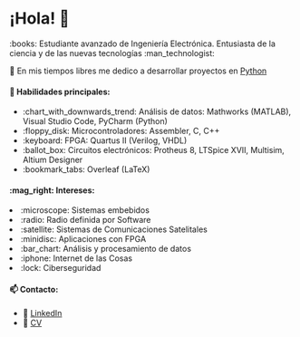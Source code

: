 <h1> ¡Hola! 👋 </h1>

<p> :books: Estudiante avanzado de Ingeniería Electrónica. Entusiasta de la ciencia y de las nuevas tecnologías :man_technologist:</p>
<p> 🐍 En mis tiempos libres me dedico a desarrollar proyectos en <a href='https://github.com/leonardovazquez/Python'> Python </a></p>

<h4>🧠 Habilidades principales:</h4>
<ul>
  <li>:chart_with_downwards_trend: Análisis de datos: Mathworks (MATLAB), Visual Studio Code, PyCharm (Python) </li>
    <li>:floppy_disk: Microcontroladores: Assembler, C, C++ </li>
       <li> :keyboard: FPGA: Quartus II (Verilog, VHDL) </li>
          <li>   :ballot_box: Circuitos electrónicos: Protheus 8, LTSpice XVII, Multisim, Altium Designer </li>
           <li>:bookmark_tabs: Overleaf (LaTeX) </li>
 
</ul>  

<h4>:mag_right: Intereses:</h4>
 <li> :microscope: Sistemas embebidos </li>
   <li> :radio: Radio definida por Software </li>
    <li> :satellite: Sistemas de Comunicaciones Satelitales </li>
     <li> :minidisc: Aplicaciones con FPGA </li>
      <li> :bar_chart: Análisis y procesamiento de datos</li>
       <li> :iphone:  Internet de las Cosas </li>
         <li> :lock: Ciberseguridad </li>           

  
  
</ul>

<h4>📫 Contacto:</h4>
<ul>
  <li>📧 <a href='https://www.linkedin.com/in/vazquezleonardodavid'> LinkedIn </a> </li>
  <li>📜 <a href='https://github.com/leonardovazquez/Certificados/blob/4068a0ff9c98f96bda33c68891fb432955ba34d5/CV%20VAZQUEZ-C%C3%93DIGO%20TEX/CV%20-%20VAZQUEZ%20LEONARDO%20DAVID.pdf'> CV </a> </li>
</ul>


<!--
**leonardovazquez/leonardovazquez** is a ✨ _special_ ✨ repository because its `README.md` (this file) appears on your GitHub profile.

Here are some ideas to get you started:

- 🔭 I’m currently working on ...
- 🌱 I’m currently learning ...
- 👯 I’m looking to collaborate on ...
- 🤔 I’m looking for help with ...
- 💬 Ask me about ...
- 📫 How to reach me: ...
- 😄 Pronouns: ...
- ⚡ Fun fact: ...
-->
